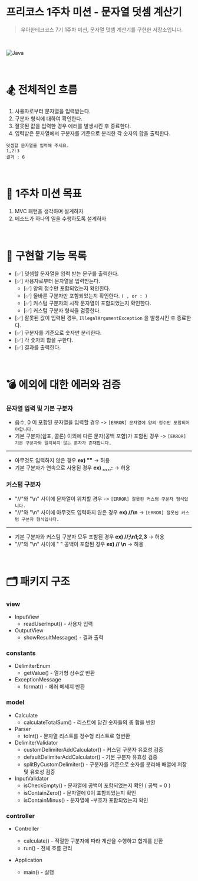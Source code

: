 # 프리코스 1주차 미션 - 문자열 덧셈 계산기

> 우아한테크코스 7기 1주차 미션, 문자열 덧셈 계산기를 구현한 저장소입니다.

&nbsp;

![Java](https://img.shields.io/badge/Java-17-orange)

&nbsp;

# 🏂 전체적인 흐름
1. 사용자로부터 문자열을 입력받는다.
2. 구분자 형식에 대하여 확인한다.
3. 잘못된 값을 입력한 경우 에러를 발생시킨 후 종료한다.
4. 입력받은 문자열에서 구분자를 기준으로 분리한 각 숫자의 합을 출력한다.

```
덧셈할 문자열을 입력해 주세요.
1,2:3
결과 : 6
```

&nbsp;

# 🥇 1주차 미션 목표
1. MVC 패턴을 생각하며 설계하자
2. 메소드가 하나의 일을 수행하도록 설계하자

&nbsp;

# 🔧 구현할 기능 목록

- [✅] 덧셈할 문자열을 입력 받는 문구를 출력한다.
- [✅] 사용자로부터 문자열을 입력받는다.
    - [✅] 양의 정수만 포함되었는지 확인한다.
    - [✅] 올바른 구분자만 포함되었는지 확인한다. `( , or : )`
    - [✅] 커스텀 구분자의 시작 문자열이 포함되었는지 확인한다. 
    - [✅] 커스텀 구분자 형식을 검증한다.
- [✅] 잘못된 값이 입력된 경우, `IllegalArgumentException` 을 발생시킨 후 종료한다.
- [✅] 구분자를 기준으로 숫자만 분리한다.
- [✅] 각 숫자의 합을 구한다.
- [✅] 결과를 출력한다.

&nbsp;

# 💣 에외에 대한 에러와 검증

### 문자열 입력 및 기본 구분자
- 음수, 0 이 포함된 문자열을 입력할 경우 -> `[ERROR] 문자열에 양의 정수만 포함되어야합니다.`
- 기본 구분자(쉼표, 콜론) 이외에 다른 문자(공백 포함)가 포함된 경우 -> `[ERROR] 기본 구분자와 일치하지 않는 문자가 존재합니다.`
---
- 아무것도 입력하지 않은 경우 **ex) ""** -> 허용
- 기본 구분자가 연속으로 사용된 경우 **ex) ,,,,,:** -> 허용

### 커스텀 구분자
- "//"와 "\n" 사이에 문자열이 위치할 경우 -> `[ERROR] 잘못된 커스텀 구분자 형식입니다.`
- "//"와 "\n" 사이에 아무것도 입력하지 않은 경우 **ex) //\n** -> `[ERROR] 잘못된 커스텀 구분자 형식입니다.`
---
- 기본 구분자와 커스텀 구분자 모두 포함된 경우 **ex) //;\n1;2,3** -> 허용
- "//"와 "\n" 사이에 " " 공백이 포함된 경우 **ex) // \n** -> 허용

&nbsp;

# 🗂️ 패키지 구조

### **view**
- InputView
  * readUserInput() - 사용자 입력
- OutputView
  * showResultMessage() - 결과 출력

### **constants**
- DelimiterEnum
  * getValue() - 열거형 상수값 반환
- ExceptionMessage
  * format() - 에러 메세지 반환

### **model**
- Calculate
  * calculateTotalSum() - 리스트에 담긴 숫자들의 총 합을 반환
- Parser 
  * toInt() - 문자열 리스트를 정수형 리스트로 형변환
- DelimiterValidator
  * customDelimiterAddCalculator() - 커스텀 구분자 유효성 검증
  * defaultDelimiterAddCalculator() - 기본 구분자 유효성 검증
  * splitByCustomDelimiter() - 구분자를 기준으로 숫자를 분리해 배열에 저장 및 유효성 검증
- InputValidator
  * isCheckEmpty() - 문자열에 공백이 포함되었는지 확인 ( 공백 = 0 )
  * isContainZero() - 문자열에 0이 포함되었는지 확인
  * isContainMinus() - 문자열에 -부호가 포함되었는지 확인

### **controller**
- Controller
  * calculate() - 적절한 구분자에 따라 계산을 수행하고 합계를 반환
  * run() - 전체 흐름 관리

- Application
  * main() - 실행



